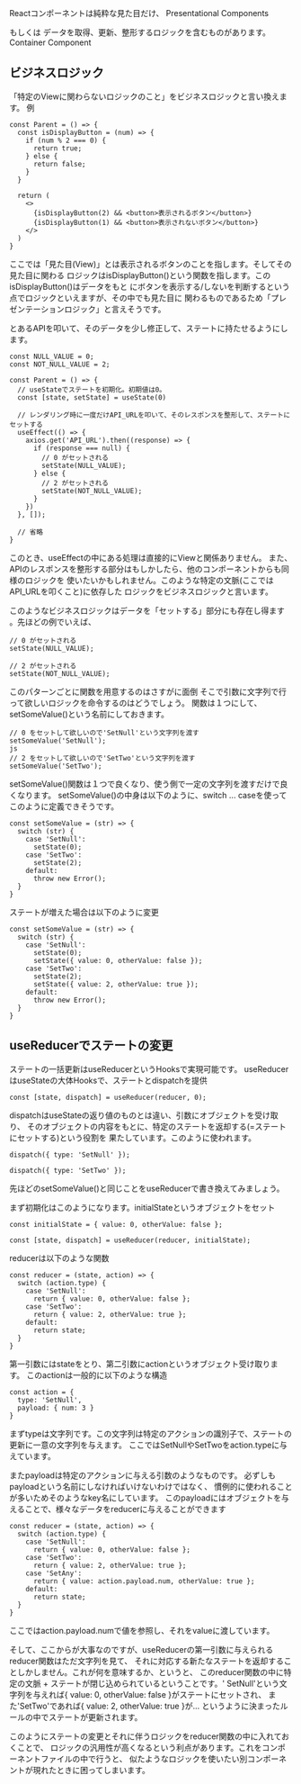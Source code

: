 Reactコンポーネントは純粋な見た目だけ、
Presentational Components

もしくは
データを取得、更新、整形するロジックを含むものがあります。
Container Component

## ビジネスロジック
「特定のViewに関わらないロジックのこと」をビジネスロジックと言い換えます。
例
```
const Parent = () => {
  const isDisplayButton = (num) => {
    if (num % 2 === 0) {
      return true;
    } else {
      return false;
    }
  }

  return (
    <>
      {isDisplayButton(2) && <button>表示されるボタン</button>}
      {isDisplayButton(1) && <button>表示されないボタン</button>}
    </>
  )
}
```

ここでは「見た目(View)」とは表示されるボタンのことを指します。そしてその見た目に関わる
ロジックはisDisplayButton()という関数を指します。このisDisplayButton()はデータをもと
にボタンを表示する/しないを判断するという点でロジックといえますが、その中でも見た目に
関わるものであるため「プレゼンテーションロジック」と言えそうです。

とあるAPIを叩いて、そのデータを少し修正して、ステートに持たせるようにします。
```
const NULL_VALUE = 0;
const NOT_NULL_VALUE = 2;

const Parent = () => {
  // useStateでステートを初期化。初期値は0。
  const [state, setState] = useState(0)

  // レンダリング時に一度だけAPI_URLを叩いて、そのレスポンスを整形して、ステートにセットする
  useEffect(() => {
    axios.get('API_URL').then((response) => {
      if (response === null) {
        // 0 がセットされる
        setState(NULL_VALUE);
      } else {
        // 2 がセットされる
        setState(NOT_NULL_VALUE);
      }
    })
  }, []);

  // 省略
}
```

このとき、useEffectの中にある処理は直接的にViewと関係ありません。
また、APIのレスポンスを整形する部分はもしかしたら、他のコンポーネントからも同様のロジックを
使いたいかもしれません。このような特定の文脈(ここではAPI_URLを叩くこと)に依存した
ロジックをビジネスロジックと言います。

このようなビジネスロジックはデータを「セットする」部分にも存在し得ます
。先ほどの例でいえば、

```
// 0 がセットされる
setState(NULL_VALUE);

// 2 がセットされる
setState(NOT_NULL_VALUE);
```

このパターンごとに関数を用意するのはさすがに面倒
そこで引数に文字列で行って欲しいロジックを命令するのはどうでしょう。
関数は１つにして、setSomeValue()という名前にしておきます。

```
// 0 をセットして欲しいので'SetNull'という文字列を渡す
setSomeValue('SetNull');
js
// 2 をセットして欲しいので'SetTwo'という文字列を渡す
setSomeValue('SetTwo');
```

setSomeValue()関数は１つで良くなり、使う側で一定の文字列を渡すだけで良くなります。
setSomeValue()の中身は以下のように、switch ... caseを使ってこのように定義できそうです。

```
const setSomeValue = (str) => {
  switch (str) {
    case 'SetNull':
      setState(0);
    case 'SetTwo':
      setState(2);
    default:
      throw new Error();
  }
}
```

ステートが増えた場合は以下のように変更
```
const setSomeValue = (str) => {
  switch (str) {
    case 'SetNull':
      setState(0);
      setState({ value: 0, otherValue: false });
    case 'SetTwo':
      setState(2);
      setState({ value: 2, otherValue: true });
    default:
      throw new Error();
  }
}
```

## useReducerでステートの変更
ステートの一括更新はuseReducerというHooksで実現可能です。
useReducerはuseStateの大体Hooksで、ステートとdispatchを提供
```
const [state, dispatch] = useReducer(reducer, 0);
```
dispatchはuseStateの返り値のものとは違い、引数にオブジェクトを受け取り、
そのオブジェクトの内容をもとに、特定のステートを返却する(=ステートにセットする)という役割を
果たしています。このように使われます。

```
dispatch({ type: 'SetNull' });

dispatch({ type: 'SetTwo' });
```

先ほどのsetSomeValue()と同じことをuseReducerで書き換えてみましょう。

まず初期化はこのようになります。initialStateというオブジェクトをセット
```
const initialState = { value: 0, otherValue: false };

const [state, dispatch] = useReducer(reducer, initialState);
```

reducerは以下のような関数
```
const reducer = (state, action) => {
  switch (action.type) {
    case 'SetNull':
      return { value: 0, otherValue: false };
    case 'SetTwo':
      return { value: 2, otherValue: true };
    default:
      return state;
  }
}
```

第一引数にはstateをとり、第二引数にactionというオブジェクト受け取ります。
このactionは一般的に以下のような構造
```
const action = {
  type: 'SetNull',
  payload: { num: 3 }
}
```

まずtypeは文字列です。この文字列は特定のアクションの識別子で、ステートの更新に一意の文字列を与えます。
ここではSetNullやSetTwoをaction.typeに与えています。

またpayloadは特定のアクションに与える引数のようなものです。
必ずしもpayloadという名前にしなければいけないわけではなく、
慣例的に使われることが多いためそのようなkey名にしています。
このpayloadにはオブジェクトを与えることで、様々なデータをreducerに与えることができます

```
const reducer = (state, action) => {
  switch (action.type) {
    case 'SetNull':
      return { value: 0, otherValue: false };
    case 'SetTwo':
      return { value: 2, otherValue: true };
    case 'SetAny':
      return { value: action.payload.num, otherValue: true };
    default:
      return state;
  }
}
```

ここではaction.payload.numで値を参照し、それをvalueに渡しています。

そして、ここからが大事なのですが、useReducerの第一引数に与えられるreducer関数はただ文字列を見て、
それに対応する新たなステートを返却することしかしません。これが何を意味するか、というと、
このreducer関数の中に特定の文脈 + ステートが閉じ込められているということです。'
SetNull'という文字列を与えれば{ value: 0, otherValue: false }がステートにセットされ、
また'SetTwo'であれば{ value: 2, otherValue: true }が...
というように決まったルールの中でステートが更新されます。

このようにステートの変更とそれに伴うロジックをreducer関数の中に入れておくことで、
ロジックの汎用性が高くなるという利点があります。これをコンポーネントファイルの中で行うと、
似たようなロジックを使いたい別コンポーネントが現れたときに困ってしまいます。



